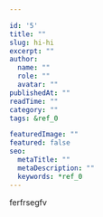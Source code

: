 ```yaml
---

id: '5'
title: ""
slug: hi-hi
excerpt: ""
author:
  name: ""
  role: ""
  avatar: ""
publishedAt: ""
readTime: ""
category: ""
tags: &ref_0

featuredImage: ""
featured: false
seo:
  metaTitle: ""
  metaDescription: ""
  keywords: *ref_0
---
```


ferfrsegfv
